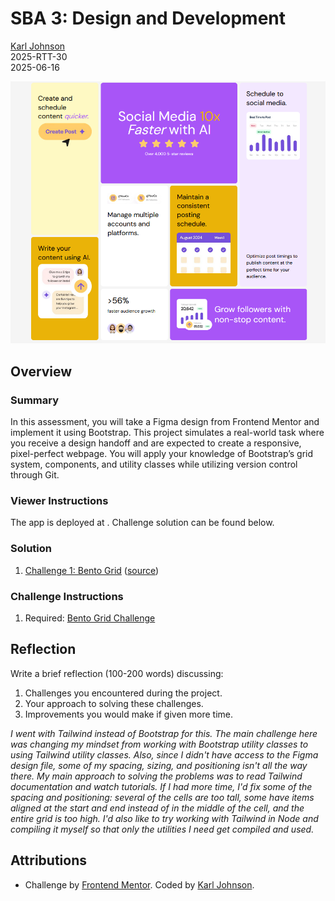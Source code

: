 # SBA 3: Design and Development

[Karl Johnson](https://github.com/hirekarl)  
2025-RTT-30  
<datetime date="2025-06-16">2025-06-16</date>  

![Preview of Karl Johnson's Bento Grid Challenge solution.](./preview.png)

## Overview
### Summary
In this assessment, you will take a Figma design from Frontend Mentor and implement it using Bootstrap. This project simulates a real-world task where you receive a design handoff and are expected to create a responsive, pixel-perfect webpage. You will apply your knowledge of Bootstrap’s grid system, components, and utility classes while utilizing version control through Git.

### Viewer Instructions
The app is deployed at [](). Challenge solution can be found below.

### Solution
1. [Challenge 1: Bento Grid]() ([source](./index.html))

### Challenge Instructions
1. Required: [Bento Grid Challenge](https://www.frontendmentor.io/challenges/bento-grid-RMydElrlOj)

## Reflection
Write a brief reflection (100-200 words) discussing:

1. Challenges you encountered during the project.
2. Your approach to solving these challenges.
3. Improvements you would make if given more time.

*I went with Tailwind instead of Bootstrap for this. The main challenge here was changing my mindset from working with Bootstrap utility classes to using Tailwind utility classes. Also, since I didn't have access to the Figma design file, some of my spacing, sizing, and positioning isn't all the way there. My main approach to solving the problems was to read Tailwind documentation and watch tutorials. If I had more time, I'd fix some of the spacing and positioning: several of the cells are too tall, some have items aligned at the start and end instead of in the middle of the cell, and the entire grid is too high. I'd also like to try working with Tailwind in Node and compiling it myself so that only the utilities I need get compiled and used.*

## Attributions
- Challenge by [Frontend Mentor](https://www.frontendmentor.io/). Coded by [Karl Johnson](https://github.com/hirekarl).
